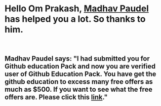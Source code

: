 
<h1>Hello Om Prakash, <a href="http://poudelmadhav.com.np">Madhav Paudel</a> has helped you a lot. So thanks to him.</h1><br />
<h2><b>Madhav Paudel</b> says: "I had submitted you for Github education Pack and now you are verified user of Github Education Pack. You have get the github education to excess many free offers as much as $500. If you want to see what the free offers are. Please click this <a href="https://education.github.com/pack">link</a>."</h2>
